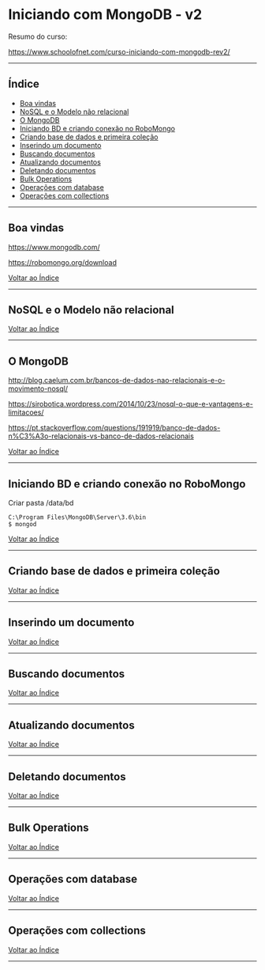 # Iniciando com MongoDB - v2

Resumo do curso:

https://www.schoolofnet.com/curso-iniciando-com-mongodb-rev2/

---

## <a name="indice">Índice</a>

- [Boa vindas](#parte1)
- [NoSQL e o Modelo não relacional](#parte2)  
- [O MongoDB](#parte3)  
- [Iniciando BD e criando conexão no RoboMongo](#parte4)  
- [Criando base de dados e primeira coleção](#parte5)  
- [Inserindo um documento](#parte6)  
- [Buscando documentos](#parte7)  
- [Atualizando documentos](#parte8)  
- [Deletando documentos](#parte9)  
- [Bulk Operations ](#parte10)  
- [Operações com database](#parte11)  
- [Operações com collections](#parte12)  

---

## <a name="parte1">Boa vindas</a>

https://www.mongodb.com/

https://robomongo.org/download



[Voltar ao Índice](#indice)

---
## <a name="parte2">NoSQL e o Modelo não relacional</a>

[Voltar ao Índice](#indice)

---
## <a name="parte3">O MongoDB</a>

http://blog.caelum.com.br/bancos-de-dados-nao-relacionais-e-o-movimento-nosql/

https://sirobotica.wordpress.com/2014/10/23/nosql-o-que-e-vantagens-e-limitacoes/

https://pt.stackoverflow.com/questions/191919/banco-de-dados-n%C3%A3o-relacionais-vs-banco-de-dados-relacionais

[Voltar ao Índice](#indice)

---
## <a name="parte4">Iniciando BD e criando conexão no RoboMongo</a>

Criar pasta /data/bd

```
C:\Program Files\MongoDB\Server\3.6\bin
$ mongod
```




[Voltar ao Índice](#indice)

---
## <a name="parte5">Criando base de dados e primeira coleção</a>

[Voltar ao Índice](#indice)

---
## <a name="parte6">Inserindo um documento </a>

[Voltar ao Índice](#indice)

---
## <a name="parte7">Buscando documentos </a>

[Voltar ao Índice](#indice)

---
## <a name="parte8">Atualizando documentos</a>

[Voltar ao Índice](#indice)

---
## <a name="parte9">Deletando documentos</a>

[Voltar ao Índice](#indice)

---
## <a name="parte10">Bulk Operations</a>

[Voltar ao Índice](#indice)

---
## <a name="parte11">Operações com database</a>

[Voltar ao Índice](#indice)

---
## <a name="parte12">Operações com collections</a>

[Voltar ao Índice](#indice)

---

